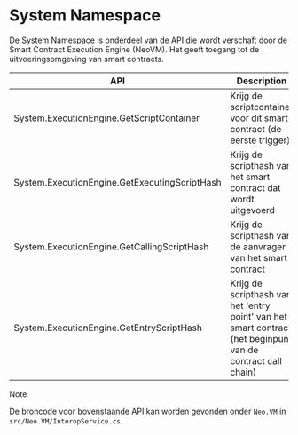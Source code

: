 # System Namespace

De System Namespace is onderdeel van de API die wordt verschaft door de Smart Contract Execution Engine (NeoVM). Het geeft toegang tot de uitvoeringsomgeving van smart contracts.

| API                                           | Description                                                              |
| --------------------------------------------- | ------------------------------------------------------------------------ |
| System.ExecutionEngine.GetScriptContainer     | Krijg de scriptcontainer voor dit smart contract (de eerste trigger) |
| System.ExecutionEngine.GetExecutingScriptHash | Krijg de scripthash van het smart contract dat wordt uitgevoerd |
| System.ExecutionEngine.GetCallingScriptHash   | Krijg de scripthash van de aanvrager van het smart contract |
| System.ExecutionEngine.GetEntryScriptHash     | Krijg de scripthash van het 'entry point' van het smart contract (het beginpunt van de contract call chain) |

> [!Note]
> De broncode voor bovenstaande API kan worden gevonden onder `Neo.VM` in `src/Neo.VM/InteropService.cs`.
